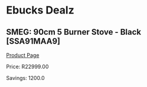 
# Ebucks Dealz
## SMEG: 90cm 5 Burner Stove - Black [SSA91MAA9]
[Product Page](https://www.ebucks.com/web/shop/productSelected.do?prodId=316728546&catId=704989856)

Price: R22999.00

Savings: 1200.0


	